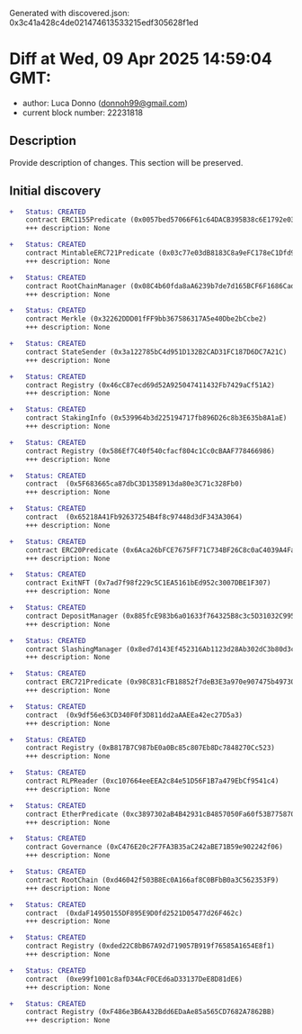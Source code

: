 Generated with discovered.json: 0x3c41a428c4de021474613533215edf305628f1ed

# Diff at Wed, 09 Apr 2025 14:59:04 GMT:

- author: Luca Donno (<donnoh99@gmail.com>)
- current block number: 22231818

## Description

Provide description of changes. This section will be preserved.

## Initial discovery

```diff
+   Status: CREATED
    contract ERC1155Predicate (0x0057bed57066F61c64DACB395B38c6E1792e03B8)
    +++ description: None
```

```diff
+   Status: CREATED
    contract MintableERC721Predicate (0x03c77e03dB8183C8a9eFC178eC1Dfd98c1EfD665)
    +++ description: None
```

```diff
+   Status: CREATED
    contract RootChainManager (0x08C4b60fda8aA6239b7de7d165BCF6F1686Cad82)
    +++ description: None
```

```diff
+   Status: CREATED
    contract Merkle (0x32262DDD01fFF9bb367586317A5e40Dbe2bCcbe2)
    +++ description: None
```

```diff
+   Status: CREATED
    contract StateSender (0x3a122785bC4d951D132B2CAD31FC187D6DC7A21C)
    +++ description: None
```

```diff
+   Status: CREATED
    contract Registry (0x46cC87ecd69d52A925047411432Fb7429aCf51A2)
    +++ description: None
```

```diff
+   Status: CREATED
    contract StakingInfo (0x539964b3d225194717fb896D26c8b3E635b8A1aE)
    +++ description: None
```

```diff
+   Status: CREATED
    contract Registry (0x586Ef7C40f540cfacf804c1Cc0cBAAF778466986)
    +++ description: None
```

```diff
+   Status: CREATED
    contract  (0x5F683665ca87dbC3D1358913da80e3C71c328Fb0)
    +++ description: None
```

```diff
+   Status: CREATED
    contract  (0x65218A41Fb92637254B4f8c97448d3dF343A3064)
    +++ description: None
```

```diff
+   Status: CREATED
    contract ERC20Predicate (0x6Aca26bFCE7675FF71C734BF26C8c0aC4039A4Fa)
    +++ description: None
```

```diff
+   Status: CREATED
    contract ExitNFT (0x7ad7f98f229c5C1EA5161bEd952c3007DBE1F307)
    +++ description: None
```

```diff
+   Status: CREATED
    contract DepositManager (0x885fcE983b6a01633f764325B8c3c5D31032C995)
    +++ description: None
```

```diff
+   Status: CREATED
    contract SlashingManager (0x8ed7d143Ef452316Ab1123d28Ab302dC3b80d3ce)
    +++ description: None
```

```diff
+   Status: CREATED
    contract ERC721Predicate (0x98C831cFB18852f7deB3E3a970e907475b49730f)
    +++ description: None
```

```diff
+   Status: CREATED
    contract  (0x9df56e63CD340F0f3D811dd2aAAEEa42ec27D5a3)
    +++ description: None
```

```diff
+   Status: CREATED
    contract Registry (0xB817B7C987bE0a0Bc85c807Eb8Dc7848270Cc523)
    +++ description: None
```

```diff
+   Status: CREATED
    contract RLPReader (0xc107664eeEEA2c84e51D56F1B7a479EbCf9541c4)
    +++ description: None
```

```diff
+   Status: CREATED
    contract EtherPredicate (0xc3897302aB4B42931cB4857050Fa60f53B775870)
    +++ description: None
```

```diff
+   Status: CREATED
    contract Governance (0xC476E20c2F7FA3B35aC242aBE71B59e902242f06)
    +++ description: None
```

```diff
+   Status: CREATED
    contract RootChain (0xd46042f503B8Ec0A166af8C0BFbB0a3C562353F9)
    +++ description: None
```

```diff
+   Status: CREATED
    contract  (0xdaF14950155DF895E9D0fd2521D05477d26F462c)
    +++ description: None
```

```diff
+   Status: CREATED
    contract Registry (0xded22C8bB67A92d719057B919f76585A1654E8f1)
    +++ description: None
```

```diff
+   Status: CREATED
    contract  (0xe99f1001c8afD34AcF0CEd6aD33137DeE8D81dE6)
    +++ description: None
```

```diff
+   Status: CREATED
    contract Registry (0xF486e3B6A432Bdd6EDaAe85a565CD7682A7862BB)
    +++ description: None
```
